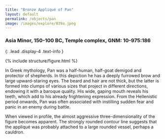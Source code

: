 ```yaml
---
title: "Bronze Appliqué of Pan"
layout: default
permalink: /objects/pan
image: /images/explore/039a.jpeg
---
```


### Asia Minor, 150-100 BC, Temple complex, GNM: 10-975:186
{: .lead .display-4 .text-info }

{% include structure/figure.html %}


In Greek mythology, Pan was a half-human, half-goat demigod and protector of shepherds. In this depiction he has a deeply furrowed brow and large upward-staring eyes. The beard and hair are not thick, but the latter is formed into clumps of various sizes that project in different directions, endowing it with a baroque quality. His wide, gaping mouth reveals his teeth, which add to his already frightening expression. From the Hellenistic period onwards, Pan was often associated with instilling sudden fear and panic in an enemy during battle.

When viewed in profile, the almost aggressive three-dimensionality of the figure becomes apparent. The strongly rounded contour line suggests that the appliqué was probably attached to a large rounded vessel, perhaps a cauldron.
